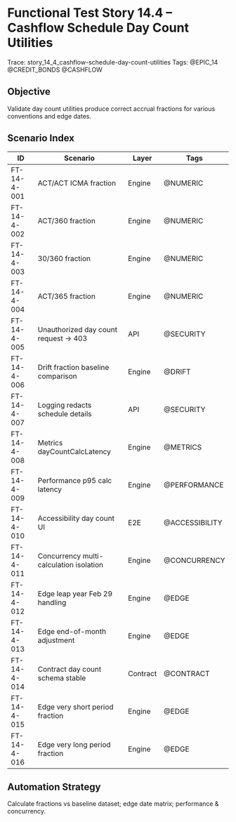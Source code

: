 # Functional Test Story 14.4 – Cashflow Schedule Day Count Utilities

Trace: story_14_4_cashflow-schedule-day-count-utilities
Tags: @EPIC_14 @CREDIT_BONDS @CASHFLOW

## Objective
Validate day count utilities produce correct accrual fractions for various conventions and edge dates.

## Scenario Index
| ID | Scenario | Layer | Tags |
|----|----------|-------|------|
| FT-14-4-001 | ACT/ACT ICMA fraction | Engine | @NUMERIC |
| FT-14-4-002 | ACT/360 fraction | Engine | @NUMERIC |
| FT-14-4-003 | 30/360 fraction | Engine | @NUMERIC |
| FT-14-4-004 | ACT/365 fraction | Engine | @NUMERIC |
| FT-14-4-005 | Unauthorized day count request -> 403 | API | @SECURITY |
| FT-14-4-006 | Drift fraction baseline comparison | Engine | @DRIFT |
| FT-14-4-007 | Logging redacts schedule details | API | @SECURITY |
| FT-14-4-008 | Metrics dayCountCalcLatency | Engine | @METRICS |
| FT-14-4-009 | Performance p95 calc latency | Engine | @PERFORMANCE |
| FT-14-4-010 | Accessibility day count UI | E2E | @ACCESSIBILITY |
| FT-14-4-011 | Concurrency multi-calculation isolation | Engine | @CONCURRENCY |
| FT-14-4-012 | Edge leap year Feb 29 handling | Engine | @EDGE |
| FT-14-4-013 | Edge end-of-month adjustment | Engine | @EDGE |
| FT-14-4-014 | Contract day count schema stable | Contract | @CONTRACT |
| FT-14-4-015 | Edge very short period fraction | Engine | @EDGE |
| FT-14-4-016 | Edge very long period fraction | Engine | @EDGE |

## Automation Strategy
Calculate fractions vs baseline dataset; edge date matrix; performance & concurrency.

